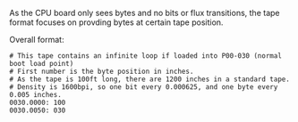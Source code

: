 As the CPU board only sees bytes and no bits or flux transitions, the tape format focuses on provding bytes at certain tape position.

Overall format:

```
# This tape contains an infinite loop if loaded into P00-030 (normal boot load point)
# First number is the byte position in inches.
# As the tape is 100ft long, there are 1200 inches in a standard tape.
# Density is 1600bpi, so one bit every 0.000625, and one byte every 0.005 inches.
0030.0000: 100
0030.0050: 030
```
